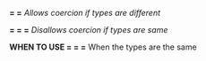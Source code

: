**= =**
*Allows coercion if types are different*

**= = =**
*Disallows coercion if types are same*

**WHEN TO USE = = =**
When the types are the same